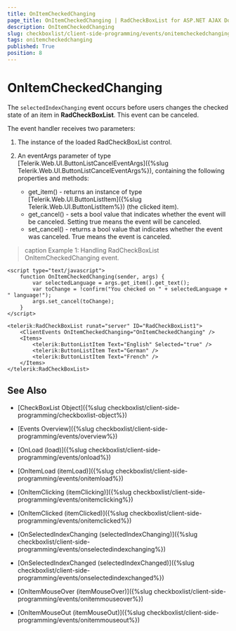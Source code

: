 ```yaml
---
title: OnItemCheckedChanging
page_title: OnItemCheckedChanging | RadCheckBoxList for ASP.NET AJAX Documentation
description: OnItemCheckedChanging
slug: checkboxlist/client-side-programming/events/onitemcheckedchanging
tags: onitemcheckedchanging
published: True
position: 8
---
```


# OnItemCheckedChanging

The `selectedIndexChanging` event occurs before users changes the checked state of an item in **RadCheckBoxList**. This event can be canceled. 

The event handler receives two parameters:

1. The instance of the loaded RadCheckBoxList control.

1. An eventArgs parameter of type [Telerik.Web.UI.ButtonListCancelEventArgs]({%slug Telerik.Web.UI.ButtonListCancelEventArgs%}), containing the following properties and methods:
	* get_item() - returns an instance of type [Telerik.Web.UI.ButtonListItem]({%slug Telerik.Web.UI.ButtonListItem%}) (the clicked item). 
	* get_cancel() - sets a bool value that indicates whether the event will be canceled. Setting true means the event will be canceled.
	* set_cancel() - returns a bool value that indicates whether the event was canceled. True means the event is canceled.

>caption Example 1: Handling RadCheckBoxList OnItemCheckedChanging event.

````ASP.NET
<script type="text/javascript">
	function OnItemCheckedChanging(sender, args) {
		var selectedLanguage = args.get_item().get_text();
		var toChange = !confirm("You checked on " + selectedLanguage + " language!");
		args.set_cancel(toChange);
	}
</script>

<telerik:RadCheckBoxList runat="server" ID="RadCheckBoxList1">
	<ClientEvents OnItemCheckedChanging="OnItemCheckedChanging" />
	<Items>
		<telerik:ButtonListItem Text="English" Selected="true" />
		<telerik:ButtonListItem Text="German" />
		<telerik:ButtonListItem Text="French" />
	</Items>
</telerik:RadCheckBoxList>
````


## See Also

* [CheckBoxList Object]({%slug checkboxlist/client-side-programming/checkboxlist-object%})

* [Events Overview]({%slug checkboxlist/client-side-programming/events/overview%})

* [OnLoad (load)]({%slug checkboxlist/client-side-programming/events/onload%})

* [OnItemLoad (itemLoad)]({%slug checkboxlist/client-side-programming/events/onitemload%})

* [OnItemClicking (itemClicking)]({%slug checkboxlist/client-side-programming/events/onitemclicking%})

* [OnItemClicked (itemClicked)]({%slug checkboxlist/client-side-programming/events/onitemclicked%})

* [OnSelectedIndexChanging (selectedIndexChanging)]({%slug checkboxlist/client-side-programming/events/onselectedindexchanging%})

* [OnSelectedIndexChanged (selectedIndexChanged)]({%slug checkboxlist/client-side-programming/events/onselectedindexchanged%})

* [OnItemMouseOver (itemMouseOver)]({%slug checkboxlist/client-side-programming/events/onitemmouseover%})

* [OnItemMouseOut (itemMouseOut)]({%slug checkboxlist/client-side-programming/events/onitemmouseout%})
 

